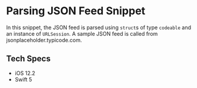 # Parsing JSON Feed Snippet

In this snippet, the JSON feed is parsed using ```struct```s of type ```codeable``` and an instance of ```URLSession```.
A sample JSON feed is called from jsonplaceholder.typicode.com.

## Tech Specs

- iOS 12.2
- Swift 5


